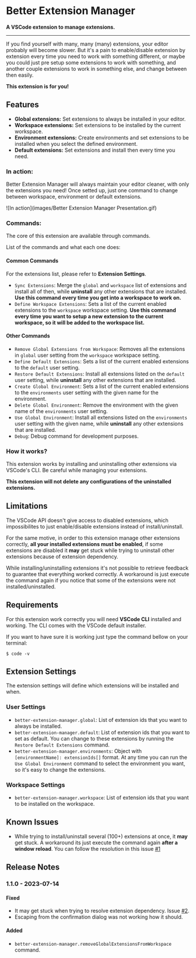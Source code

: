 # Better Extension Manager

**A VSCode extension to manage extensions.**

---

If you find yourself with many, many (many) extensions, your editor probably will become slower. But it's a pain to enable/disable extension by extension every time you need to work with something different, or maybe you could just pre setup some extensions to work with something, and another couple extensions to work in something else, and change between then easily.

**This extension is for you!**

## Features

- **Global extensions:** Set extensions to always be installed in your editor.
- **Workspace extensions:** Set extensions to be installed by the current workspace.
- **Environment extensions:** Create environments and set extensions to be installed when you select the defined environment.
- **Default extensions:** Set extensions and install then every time you need.

### In action:

Better Extension Manager will always maintain your editor cleaner, with only the extensions you need! Once setted up, just one command to change between workspace, environment or default extensions.

![In action](images/Better Extension Manager Presentation.gif)

### Commands:

The core of this extension are available through commands.

List of the commands and what each one does:

#### Common Commands

For the extensions list, please refer to **Extension Settings**.

- `Sync Extensions`: Merge the `global` and `workspace` list of extensions and install all of then, while **uninstall** any other extensions that are installed. **Use this command every time you get into a workspace to work on.**
- `Define Workspace Extensions`: Sets a list of the current enabled extensions to the `workspace` workspace setting. **Use this command every time you want to setup a new extension to the current workspace, so it will be added to the workspace list.**

#### Other Commands

- `Remove Global Extensions from Workspace`: Removes all the extensions in `global` user setting from the `workspace` workspace setting.
- `Define Default Extensions`: Sets a list of the current enabled extensions to the `default` user setting.
- `Restore Default Extensions`: Install all extensions listed on the `default` user setting, while **uninstall** any other extensions that are installed.
- `Create Global Environment`: Sets a list of the current enabled extensions to the `environments` user setting with the given name for the environment.
- `Delete Global Environment`: Remove the environment with the given name of the `environments` user setting.
- `Use Global Environment`: Install all extensions listed on the `environments` user setting with the given name, while **uninstall** any other extensions that are installed.
- `Debug`: Debug command for development purposes.

### How it works?

This extension works by installing and uninstalling other extensions via VSCode's CLI. Be careful while managing your extensions.

**This extension will not delete any configurations of the uninstalled extensions.**

## Limitations

The VSCode API doesn't give access to disabled extensions, which impossibilites to just enable/disable extensions instead of install/uninstall.

For the same motive, in order to this extension manage other extensions correctly, **all your installed extensions must be enabled**, if some extensions are disabled it **may** get stuck while trying to uninstall other extensions because of extension dependency.

While installing/uninstalling extensions it's not possible to retrieve feedback to guarantee that everything worked correctly. A workaround is just execute the command again if you notice that some of the extensions were not installed/uninstalled.

## Requirements

For this extension work correctly you will need **VSCode CLI** installed and working. The CLI comes with the VSCode default installer.

If you want to have sure it is working just type the command bellow on your terminal:

```
$ code -v
```

## Extension Settings

The extension settings will define which extensions will be installed and when.

### User Settings
* `better-extension-manager.global`: List of extension ids that you want to always be installed.
* `better-extension-manager.default`: List of extension ids that you want to set as default. You can change to these extensions by running the `Restore Default Extensions` command.
* `better-extension-manager.environments`: Object with `[environmentName]: extensionIds[]` format. At any time you can run the `Use Global Environment` command to select the environment you want, so it's easy to change the extensions.

### Workspace Settings

* `better-extension-manager.workspace`: List of extension ids that you want to be installed on the workspace.

## Known Issues

- While trying to install/uninstall several (100+) extensions at once, it **may** get stuck. A workaround its just execute the command again **after a window reload**. You can follow the resolution in this issue [#1](https://github.com/joaomrsouza/better-extension-manager/issues/1)

## Release Notes

### 1.1.0 - 2023-07-14

#### Fixed

- It may get stuck when trying to resolve extension dependency. Issue [#2](https://github.com/joaomrsouza/better-extension-manager/issues/2).
- Escaping from the confirmation dialog was not working how it should.

#### Added

- `better-extension-manager.removeGlobalExtensionsFromWorkspace` command.
